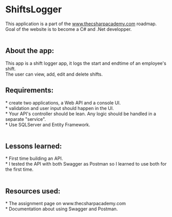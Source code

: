<h1>ShiftsLogger</h1>

This application is a part of the www.thecsharpacademy.com roadmap.<br>
Goal of the website is to become a C# and .Net developper.<br>
<br>
<h2>About the app:</h2>
This app is a shift logger app, it logs the start and endtime of an employee's shift.<br>
The user can view, add, edit and delete shifts.
<br>
<h2>Requirements:</h2>
* create two applications, a Web API and a console UI. <br>
* validation and user input should happen in the UI.<br>
* Your API's controller should be lean. Any logic should be handled in a separate "service".<br>
* Use SQLServer and Entity Framework.<br>

<br>
<h2>Lessons learned:</h2>
* First time building an API.<br>
* I tested the API with both Swagger as Postman so I learned to use both for the first time.<br>
<br>
<h2>Resources used:</h2>
* The assignment page on www.thecsharpacademy.com <br>
* Documentation about using Swagger and Postman.<br>
